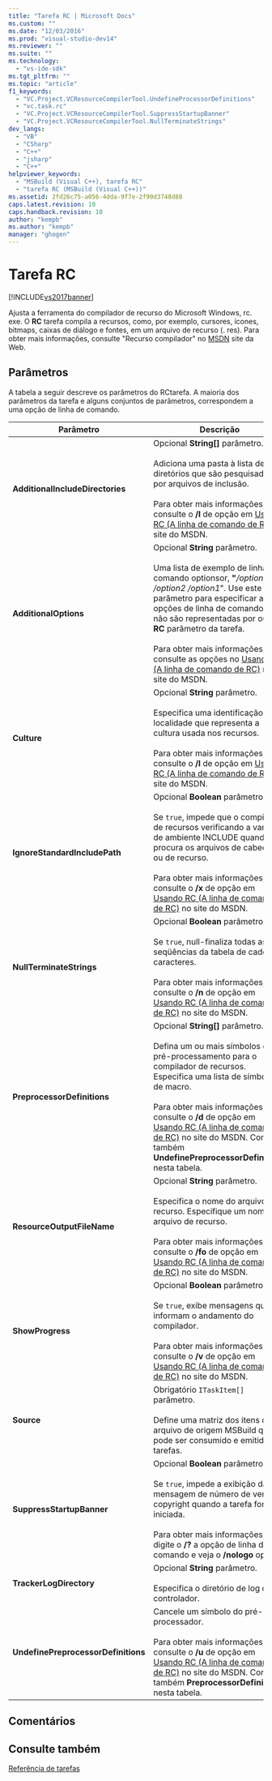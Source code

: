 ```yaml
---
title: "Tarefa RC | Microsoft Docs"
ms.custom: ""
ms.date: "12/03/2016"
ms.prod: "visual-studio-dev14"
ms.reviewer: ""
ms.suite: ""
ms.technology: 
  - "vs-ide-sdk"
ms.tgt_pltfrm: ""
ms.topic: "article"
f1_keywords: 
  - "VC.Project.VCResourceCompilerTool.UndefineProcessorDefinitions"
  - "vc.task.rc"
  - "VC.Project.VCResourceCompilerTool.SuppressStartupBanner"
  - "VC.Project.VCResourceCompilerTool.NullTerminateStrings"
dev_langs: 
  - "VB"
  - "CSharp"
  - "C++"
  - "jsharp"
  - "C++"
helpviewer_keywords: 
  - "MSBuild (Visual C++), tarefa RC"
  - "tarefa RC (MSBuild (Visual C++))"
ms.assetid: 2fd26c75-a056-4dda-9f7e-2f90d3748d88
caps.latest.revision: 10
caps.handback.revision: 10
author: "kempb"
ms.author: "kempb"
manager: "ghogen"
---
```

# Tarefa RC
[!INCLUDE[vs2017banner](../code-quality/includes/vs2017banner.md)]

Ajusta a ferramenta do compilador de recurso do Microsoft Windows, rc. exe.  O **RC** tarefa compila a recursos, como, por exemplo, cursores, ícones, bitmaps, caixas de diálogo e fontes, em um arquivo de recurso \(. res\).  Para obter mais informações, consulte "Recurso compilador" no [MSDN](http://go.microsoft.com/fwlink/?LinkId=737) site da Web.  
  
## Parâmetros  
 A tabela a seguir descreve os parâmetros do RCtarefa.  A maioria dos parâmetros da tarefa e alguns conjuntos de parâmetros, correspondem a uma opção de linha de comando.  
  
|Parâmetro|Descrição|  
|---------------|---------------|  
|**AdditionalIncludeDirectories**|Opcional **String\[\]** parâmetro.<br /><br /> Adiciona uma pasta à lista de diretórios que são pesquisadas por arquivos de inclusão.<br /><br /> Para obter mais informações, consulte o **\/I** de opção em [Usando RC \(A linha de comando de RC\)](http://go.microsoft.com/fwlink/?LinkId=155730) no site do MSDN.|  
|**AdditionalOptions**|Opcional **String** parâmetro.<br /><br /> Uma lista de exemplo de linha de comando optionsor, **"***\/option\# de \/option2 \/option1*".  Use este parâmetro para especificar as opções de linha de comando que não são representadas por outros **RC** parâmetro da tarefa.<br /><br /> Para obter mais informações, consulte as opções no [Usando RC \(A linha de comando de RC\)](http://go.microsoft.com/fwlink/?LinkId=155730) no site do MSDN.|  
|**Culture**|Opcional **String** parâmetro.<br /><br /> Especifica uma identificação de localidade que representa a cultura usada nos recursos.<br /><br /> Para obter mais informações, consulte o **\/l** de opção em [Usando RC \(A linha de comando de RC\)](http://go.microsoft.com/fwlink/?LinkId=155730) no site do MSDN.|  
|**IgnoreStandardIncludePath**|Opcional **Boolean** parâmetro.<br /><br /> Se `true`, impede que o compilador de recursos verificando a variável de ambiente INCLUDE quando procura os arquivos de cabeçalho ou de recurso.<br /><br /> Para obter mais informações, consulte o **\/x** de opção em [Usando RC \(A linha de comando de RC\)](http://go.microsoft.com/fwlink/?LinkId=155730) no site do MSDN.|  
|**NullTerminateStrings**|Opcional **Boolean** parâmetro.<br /><br /> Se `true`, null\-finaliza todas as seqüências da tabela de cadeia de caracteres.<br /><br /> Para obter mais informações, consulte o **\/n** de opção em [Usando RC \(A linha de comando de RC\)](http://go.microsoft.com/fwlink/?LinkId=155730) no site do MSDN.|  
|**PreprocessorDefinitions**|Opcional **String\[\]** parâmetro.<br /><br /> Defina um ou mais símbolos de pré\-processamento para o compilador de recursos.  Especifica uma lista de símbolos de macro.<br /><br /> Para obter mais informações, consulte o **\/d** de opção em [Usando RC \(A linha de comando de RC\)](http://go.microsoft.com/fwlink/?LinkId=155730) no site do MSDN.  Consulte também **UndefinePreprocessorDefinitions** nesta tabela.|  
|**ResourceOutputFileName**|Opcional **String** parâmetro.<br /><br /> Especifica o nome do arquivo de recurso.  Especifique um nome de arquivo de recurso.<br /><br /> Para obter mais informações, consulte o **\/fo** de opção em [Usando RC \(A linha de comando de RC\)](http://go.microsoft.com/fwlink/?LinkId=155730) no site do MSDN.|  
|**ShowProgress**|Opcional **Boolean** parâmetro.<br /><br /> Se `true`, exibe mensagens que informam o andamento do compilador.<br /><br /> Para obter mais informações, consulte o **\/v** de opção em [Usando RC \(A linha de comando de RC\)](http://go.microsoft.com/fwlink/?LinkId=155730) no site do MSDN.|  
|**Source**|Obrigatório `ITaskItem[]` parâmetro.<br /><br /> Define uma matriz dos itens de arquivo de origem MSBuild que pode ser consumido e emitido por tarefas.|  
|**SuppressStartupBanner**|Opcional **Boolean** parâmetro.<br /><br /> Se `true`, impede a exibição da mensagem de número de versão e copyright quando a tarefa for iniciada.<br /><br /> Para obter mais informações, digite o **\/?** a opção de linha de comando e veja o **\/nologo** opção.|  
|**TrackerLogDirectory**|Opcional **String** parâmetro.<br /><br /> Especifica o diretório de log do controlador.|  
|**UndefinePreprocessorDefinitions**|Cancele um símbolo do pré\-processador.<br /><br /> Para obter mais informações, consulte o **\/u** de opção em [Usando RC \(A linha de comando de RC\)](http://go.microsoft.com/fwlink/?LinkId=155730) no site do MSDN.  Consulte também **PreprocessorDefinitions** nesta tabela.|  
  
## Comentários  
  
## Consulte também  
 [Referência de tarefas](../msbuild/msbuild-task-reference.md)